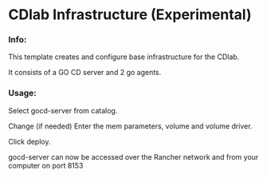# CDlab Infrastructure (Experimental)

### Info:

 This template creates and configure base infrastructure for the CDlab.

 It consists of a GO CD server and 2 go agents.
 
### Usage:

 Select gocd-server from catalog. 
 
 Change (if needed) Enter the mem parameters, volume and volume driver.
 
 Click deploy.
 
 gocd-server can now be accessed over the Rancher network and from your computer on port 8153
 
